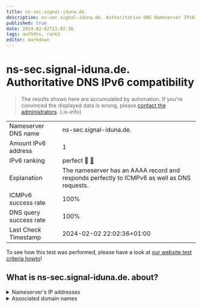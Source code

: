 ```yaml
---
title: ns-sec.signal-iduna.de.
description: ns-sec.signal-iduna.de. Authoritative DNS Nameserver IPv6 compatibility
published: true
date: 2024-02-02T21:02:36
tags: authdns, rank1
editor: markdown
---
```


# ns-sec.signal-iduna.de. Authoritative DNS IPv6 compatibility

> The results shown here are accumulated by automation. If you're convinced the displayed data is wrong, please [contact the administrators](/howto/chat). 
{.is-info}




|   |   |
| - | - |
| Nameserver DNS name | ns-sec.signal-iduna.de.
| Amount IPv6 address | 1
| IPv6 ranking | perfect :1st_place_medal: [🔗](/howto/ranking) |
| Explanation | The nameserver has an AAAA record and responds perfectly to ICMPv6 as well as DNS requests. |
| ICMPv6 success rate | 100%|
| DNS query success rate | 100% |
| Last Check Timestamp | 2024-02-02 22:02:36+01:00 |

To see how this test was performed, please have a look at [our website test criteria howto](/howto/testcriteria/authdns)!


## What is ns-sec.signal-iduna.de. about?




<details>
<summary>Nameserver's IP addresses</summary>

2a0e:dc00:4000:1800::2

</details>



<details>
<summary>Associated domain names</summary>

www.signal-iduna.de

</details>
